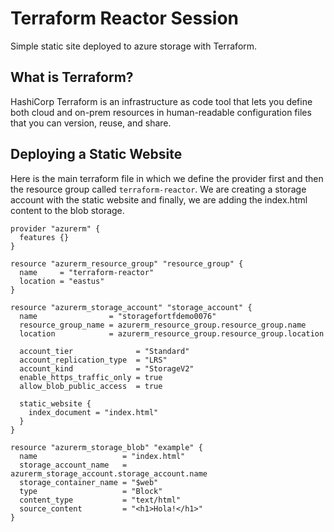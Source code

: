 # Terraform Reactor Session

Simple static site deployed to azure storage with Terraform.

## What is Terraform?

HashiCorp Terraform is an infrastructure as code tool that lets you define both cloud and on-prem resources in human-readable configuration files that you can version, reuse, and share.

## Deploying a Static Website

Here is the main terraform file in which we define the provider first and then the resource group called `terraform-reactor`. We are creating a storage account with the static website and finally, we are adding the index.html content to the blob storage.

``` hcl
provider "azurerm" {
  features {}
}

resource "azurerm_resource_group" "resource_group" {
  name     = "terraform-reactor"
  location = "eastus"
}

resource "azurerm_storage_account" "storage_account" {
  name                = "storagefortfdemo0076"
  resource_group_name = azurerm_resource_group.resource_group.name
  location            = azurerm_resource_group.resource_group.location

  account_tier              = "Standard"
  account_replication_type  = "LRS"
  account_kind              = "StorageV2"
  enable_https_traffic_only = true
  allow_blob_public_access  = true

  static_website {
    index_document = "index.html"
  }
}

resource "azurerm_storage_blob" "example" {
  name                   = "index.html"
  storage_account_name   = azurerm_storage_account.storage_account.name
  storage_container_name = "$web"
  type                   = "Block"
  content_type           = "text/html"
  source_content         = "<h1>Hola!</h1>"
}
```
